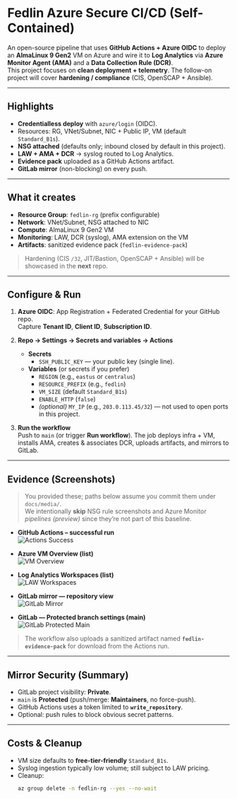 # Fedlin Azure Secure CI/CD (Self-Contained)

An open-source pipeline that uses **GitHub Actions + Azure OIDC** to deploy an **AlmaLinux 9 Gen2** VM on Azure and wire it to **Log Analytics** via **Azure Monitor Agent (AMA)** and a **Data Collection Rule (DCR)**.  
This project focuses on **clean deployment + telemetry**. The follow-on project will cover **hardening / compliance** (CIS, OpenSCAP + Ansible).

---

## Highlights

- **Credentialless deploy** with `azure/login` (OIDC).
- Resources: RG, VNet/Subnet, NIC + Public IP, VM (default `Standard_B1s`).
- **NSG attached** (defaults only; inbound closed by default in this project).
- **LAW + AMA + DCR** → syslog routed to Log Analytics.
- **Evidence pack** uploaded as a GitHub Actions artifact.
- **GitLab mirror** (non-blocking) on every push.

---

## What it creates

- **Resource Group**: `fedlin-rg` (prefix configurable)
- **Network**: VNet/Subnet, NSG attached to NIC
- **Compute**: AlmaLinux 9 Gen2 VM
- **Monitoring**: LAW, DCR (syslog), AMA extension on the VM
- **Artifacts**: sanitized evidence pack (`fedlin-evidence-pack`)

> Hardening (CIS `/32`, JIT/Bastion, OpenSCAP + Ansible) will be showcased in the **next** repo.

---

## Configure & Run

1. **Azure OIDC**: App Registration + Federated Credential for your GitHub repo.  
   Capture **Tenant ID**, **Client ID**, **Subscription ID**.

2. **Repo → Settings → Secrets and variables → Actions**  
   - **Secrets**
     - `SSH_PUBLIC_KEY` — your public key (single line).
   - **Variables** (or secrets if you prefer)
     - `REGION` (e.g., `eastus` or `centralus`)
     - `RESOURCE_PREFIX` (e.g., `fedlin`)
     - `VM_SIZE` (default `Standard_B1s`)
     - `ENABLE_HTTP` (`false`)
     - *(optional)* `MY_IP` (e.g., `203.0.113.45/32`) — not used to open ports in this project.

3. **Run the workflow**  
   Push to `main` (or trigger **Run workflow**). The job deploys infra + VM, installs AMA, creates & associates DCR, uploads artifacts, and mirrors to GitLab.

---

## Evidence (Screenshots)

> You provided these; paths below assume you commit them under `docs/media/`.  
> We intentionally **skip** NSG rule screenshots and Azure Monitor *pipelines (preview)* since they’re not part of this baseline.

- **GitHub Actions – successful run**  
  ![Actions Success](docs/media/gh-actions-success.png)

- **Azure VM Overview (list)**  
  ![VM Overview](docs/media/vm-overview.png)

- **Log Analytics Workspaces (list)**  
  ![LAW Workspaces](docs/media/law-workspaces.png)

- **GitLab mirror — repository view**  
  ![GitLab Mirror](docs/media/gitlab-mirror.png)

- **GitLab — Protected branch settings (main)**  
  ![GitLab Protected Main](docs/media/gitlab-protected-main.png)

> The workflow also uploads a sanitized artifact named **`fedlin-evidence-pack`** for download from the Actions run.

---

## Mirror Security (Summary)

- GitLab project visibility: **Private**.
- `main` is **Protected** (push/merge: **Maintainers**, no force-push).
- GitHub Actions uses a token limited to **`write_repository`**.
- Optional: push rules to block obvious secret patterns.

---

## Costs & Cleanup

- VM size defaults to **free-tier-friendly** `Standard_B1s`.  
- Syslog ingestion typically low volume; still subject to LAW pricing.  
- Cleanup:
  ```bash
  az group delete -n fedlin-rg --yes --no-wait

